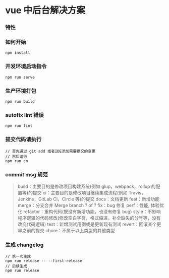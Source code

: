# vue 中后台解决方案

### 特性

### 如何开始
```
npm install
```

### 开发环境启动指令
```
npm run serve
```

### 生产环境打包
```
npm run build
```

### autofix lint 错误
```
npm run lint
```

### 提交代码请执行
```
// 首先通过 git add 或者IDE添加需要提交的变更
// 然后运行
npm run cm
```

### commit msg 规范
> build：主要目的是修改项目构建系统(例如 glup，webpack，rollup 的配置等)的提交
> ci：主要目的是修改项目继续集成流程(例如 Travis，Jenkins，GitLab CI，Circle 等)的提交
> docs：文档更新
> feat：新增功能
> merge：分支合并 Merge branch ? of ?
> fix：bug 修复
> perf：性能, 体验优化
> refactor：重构代码(既没有新增功能，也没有修复 bug)
> style：不影响程序逻辑的代码修改(修改空白字符，格式缩进，补全缺失的分号等，没有改变代码逻辑)
> test：新增测试用例或是更新现有测试
> revert：回滚某个更早之前的提交
> chore：不属于以上类型的其他类型

### 生成 changelog
```
// 第一次生成
npm run release -- --first-release
// 后续生成
npm run release
```
